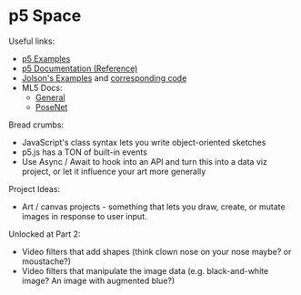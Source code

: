 # p5 Space

Useful links:

- [p5 Examples](https://p5js.org/examples/)
- [p5 Documentation (Reference)](https://p5js.org/reference/)
- [Jolson's Examples](https://jolson-examples.glitch.me/) and [corresponding code]()
- ML5 Docs:
  - [General](https://learn.ml5js.org/#/)
  - [PoseNet](https://learn.ml5js.org/#/reference/posenet)

Bread crumbs:

- JavaScript's class syntax lets you write object-oriented sketches
- p5.js has a TON of built-in events
- Use Async / Await to hook into an API and turn this into a data viz project, or let it influence your art more generally

Project Ideas:

- Art / canvas projects - something that lets you draw, create, or mutate images in response to user input.

Unlocked at Part 2:

- Video filters that add shapes (think clown nose on your nose maybe? or moustache?)
- Video filters that manipulate the image data (e.g. black-and-white image? An image with augmented blue?)
